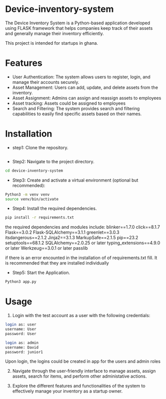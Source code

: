 # Device-inventory-system
The Device Inventory System is a Python-based application developed using FLASK framework that helps companies keep track of their assets and  generally manage their inventory efficiently.

This project is intended for startups in ghana.

# Features
- User Authentication: The system allows users to register, login, and manage their accounts securely.
- Asset Management: Users can add, update, and delete assets from the inventory.
- Asset Assignment: Admins can assign and reassign assets to employees
- Asset tracking: Assets could be assigned to employees 
- Search and Filtering: The system provides search and filtering capabilities to easily find specific assets based on their names.

# Installation
- step1: Clone the repository.
```bash

```

- Step2: Navigate to the project directory.
```bash
cd device-inventory-system
```

- Step3: Create and activate a virtual environment (optional but recommended):
```bash
Python3 -m venv venv
source venv/bin/activate
```

- Step4: Install the required dependencies.
```bash
pip install -r requirements.txt
```
the required dependencies and modules include:
blinker==1.7.0
click==8.1.7
Flask==3.0.2
Flask-SQLAlchemy==3.1.1
greenlet==3.0.3
itsdangerous==2.1.2
Jinja2==3.1.3
MarkupSafe==2.1.5
pip==23.2
setuptools==68.1.2
SQLAlchemy==2.0.25 or later
typing_extensions==4.9.0 or later
Werkzeug==3.0.1 or later
passlib


if there is an error encounted in the installation of of requirements.txt fill. It is recommended that they are installed individually


- Step5: Start the Application.
```bash
Python3 app.py
```

# Usage
1. Login with the test account as a user with the following credentials:
```bash
login as: user
username: User
password: User
```
```bash
login as: admin
username: David
password: junior1
```

Upon login, the logins could be created in app for the users and admin roles

2. Navigate through the user-friendly interface to manage assets, assign assets, search for items, and perform other administative actions.

3. Explore the different features and functionalities of the system to effectively manage your inventory as a startup owner.
